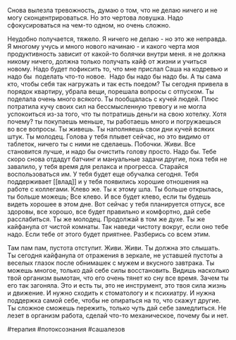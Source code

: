 Cнова вылезла тревожность, думаю о том, что не делаю ничего и не могу сконцентрироваться. Но это чертова ловушка. Надо сфокусироваться на чем-то одном, но очень сложно.  

Неудобно получается, тяжело. Я ничего не делаю - но это же неправда. Я многому учусь и много нового начинаю - и какого черта моя продуктивность зависит от какой-то болячки внутри меня. я не должна никому ничего, должна только получать кайф от жизни и учиться новому. Надо будет пофиксить то, что мне прислал Саша на кодревью и надо бы  поделать что-то новое.  Надо бы надо бы надо бы. А ты сама кто, чтобы себя так нагружать и так есть поедом? Ты сегодня привела в порядок квартиру, убрала вещи, порешала вопросы с отпуском. Ты  поделала очень много всякого. Ты пообщалась с кучей людей. Плюс потратила кучу своих сил на бессмысленную тревогу и не могла успокоиться из-за того, что ты потратишь деньги на свою хотелку. Хотя почему? ты покупаешь меньше, ты работаешь много и погружаешься во все вопросы. Ты живешь. Ты наполняешь свои дни кучей всяких штук. Ты молодец. Голова у тебя плывет сейчас, но это видимо от таблеток, ничего ты с ними не сделаешь. Побочки. Живи. Все становится лучше, и надо бы очистить голову просто. Надо бы. Тебе скоро снова отдадут батчинг и мануальные задачи другие, пока тебя не завалило, у тебя время для релакса и прогресса. Старайся воспользоваться им. У тебя будет еще обучалка сегодня. Тебя поддерживает [[влад]] и у тебя появились хорошие отношения на работе с коллегами. Клево же. Ты к этому шла. Ты больше открылась, ты больше можешь; Все клево. И все будет клево, если ты будешь видеть хорошее в этом дне. Вот сейчас у тебя планируется отпуск, все здоровы, все хорошо, все будет правильно и комфортно, дай себе расслабиться. Ты же молодец. Продолжай в том же духе. Ты же кайфанула от чистой комнаты. Так наведи чистоту вокруг, если оно тебе надо. Если тебе от этого будет приятнее. Разберись со всем этим. 

Там пам пам, пустота отступит. Живи. Живи. Ты должна это слышать. Ты сегодня кайфанула от отражения в зеркале, не уставшей пустоты а веселых глазок после обнимашек с мужем и вкусного завтрака. Ты можешь многое, только дай себе силы восстановить. Видишь насколько твой организм вымотан, что его очень тянет ко сну все время. Зачем ты его так загоняла. Это и есть ты, это не инструмент, это твоя сила жизнь и движение. И нужно сходить к стоматологу и к психиатру. И нужна поддержка самой себе, чтобы не опираться на то, что скажут другие. Ты сложное сможешь пережить, только чуть дай себе замедлиться. Не лезет в организм работа, сделай что-то механическое, почему бы и нет.

#терапия #потоксознания #сашалезов 